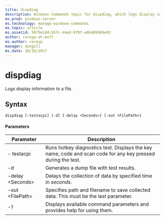 ```yaml
---
title: dispdiag
description: Windows Commands topic for dispdiag, which logs display information to a file.
ms.prod: windows-server
ms.technology: manage-windows-commands
ms.topic: article
ms.assetid: 5079e1dd-b57c-44ed-970f-e6b409369e03
author: coreyp-at-msft
ms.author: coreyp
manager: dongill
ms.date: 10/16/2017
---
```


# dispdiag

Logs display information to a file.

## Syntax

```
dispdiag [-testacpi] [-d] [-delay <Seconds>] [-out <FilePath>]
```

#### Parameters

|Parameter|Description|
|---------|-----------|
|- testacpi|Runs hotkey diagnostics test. Displays the key name, code and scan code for any key pressed during the test.|
|-d|Generates a dump file with test results.|
|-delay \<Seconds>|Delays the collection of data by specified time in *seconds*.|
|-out \<FilePath>|Specifies path and filename to save collected data. This must be the last parameter.|
|-?|Displays available command parameters and provides help for using them.|